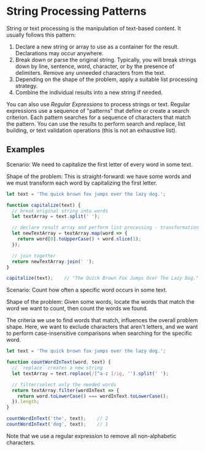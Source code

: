 # String Processing Patterns
String or text processing is the manipulation of text-based content. It usually follows this pattern:
1. Declare a new string or array to use as a container for the result. Declarations may occur anywhere.
2. Break down or parse the original string. Typically, you will break strings down by line, sentence, word, character, or by the presence of delimiters. Remove any unneeded characters from the text.
3. Depending on the shape of the problem, apply a suitable list processing strategy.
4. Combine the individual results into a new string if needed.

You can also use *Regular Expressions* to process strings or text. Regular expressions use a sequence of "patterns" that define or create a search criterion. Each pattern searches for a sequence of characters that match the pattern. You can use the results to perform search and replace, list building, or text validation operations (this is not an exhaustive list).

## Examples
Scenario: We need to capitalize the first letter of every word in some text.

Shape of the problem: This is straight-forward: we have some words and we must transform each word by capitalizing the first letter.
```js
let text = 'The quick brown fox jumps over the lazy dog.';

function capitalize(text) {
  // break original string into words
  let textArray = text.split(' ');

  // declare result array and perform list processing - transformation
  let newTextArray = textArray.map(word => {
    return word[0].toUpperCase() + word.slice(1);
  });

  // join together
  return newTextArray.join(' ');
}

capitalize(text);    // "The Quick Brown Fox Jumps Over The Lazy Dog."
```


Scenario: Count how often a specific word occurs in some text.

Shape of the problem: Given some words, locate the words that match the word we want to count, then count the words we found.

The criteria we use to find words that match, influences the overall problem shape. Here, we want to exclude characters that aren't letters, and we want to perform case-insensitive comparisons when searching for the specific word.
```js
let text = 'The quick brown fox jumps over the lazy dog.';

function countWordInText(word, text) {
  // `replace` creates a new string
  let textArray = text.replace(/[^a-z ]/ig, '').split(' ');

  // filter/select only the needed words
  return textArray.filter(wordInText => {
    return word.toLowerCase() === wordInText.toLowerCase();
  }).length;
}

countWordInText('the', text);    // 2
countWordInText('dog', text);    // 1
```
Note that we use a regular expression to remove all non-alphabetic characters.
